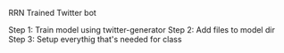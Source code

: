 RRN Trained Twitter bot

Step 1:
	Train model using twitter-generator
Step 2:
	Add files to model dir
Step 3: 
	Setup everythig that's needed for class
